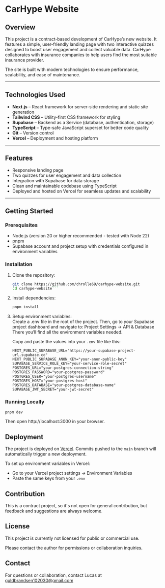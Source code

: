 # CarHype Website

## Overview

This project is a contract-based development of CarHype’s new website. It features a simple, user-friendly landing page with two interactive quizzes designed to boost user engagement and collect valuable data. CarHype collaborates with insurance companies to help users find the most suitable insurance provider.

The site is built with modern technologies to ensure performance, scalability, and ease of maintenance.

---

## Technologies Used

- **Next.js** – React framework for server-side rendering and static site generation  
- **Tailwind CSS** – Utility-first CSS framework for styling  
- **Supabase** – Backend as a Service (database, authentication, storage)  
- **TypeScript** – Type-safe JavaScript superset for better code quality  
- **Git** – Version control  
- **Vercel** – Deployment and hosting platform

---

## Features

- Responsive landing page  
- Two quizzes for user engagement and data collection  
- Integration with Supabase for data storage  
- Clean and maintainable codebase using TypeScript  
- Deployed and hosted on Vercel for seamless updates and scalability

---

## Getting Started

### Prerequisites

- Node.js (version 20 or higher recommended - tested with Node 22)  
- pnpm  
- Supabase account and project setup with credentials configured in environment variables

### Installation

1. Clone the repository:  
   ```bash
   git clone https://github.com/chrolle69/carhype-website.git
   cd carhype-website```
2. Install dependencies:
   ```bash
   pnpm install
4. Setup environment variables: <br/>
   Create a .env file in the root of the project.
   Then, go to your Supabase project dashboard and navigate to:
      Project Settings → API & Database
    There you’ll find all the environment variables needed.

    Copy and paste the values into your ```.env``` file like this:
   ```.env
   NEXT_PUBLIC_SUPABASE_URL="https://your-supabase-project-url.supabase.co"
   NEXT_PUBLIC_SUPABASE_ANON_KEY="your-anon-public-key"
   SUPABASE_SERVICE_ROLE_KEY="your-service-role-secret"
   POSTGRES_URL="your-postgres-connection-string"
   POSTGRES_PASSWORD="your-postgres-password"
   POSTGRES_USER="your-postgres-username"
   POSTGRES_HOST="your-postgres-host"
   POSTGRES_DATABASE="your-postgres-database-name"
   SUPABASE_JWT_SECRET="your-jwt-secret"

 ### Running Locally
```bash
pnpm dev
```
Then open http://localhost:3000 in your browser.

## Deployment
The project is deployed on [Vercel](https://vercel.com/).
Commits pushed to the ```main``` branch will automatically trigger a new deployment.

To set up environment variables in Vercel:
- Go to your Vercel project settings → Environment Variables
- Paste the same keys from your ```.env```

## Contribution
This is a contract project, so it's not open for general contribution, but feedback and suggestions are always welcome.

## License
This project is currently not licensed for public or commercial use.

Please contact the author for permissions or collaboration inquiries.

## Contact
For questions or collaboration, contact Lucas at guldbrandsen102030@gmail.com


   


